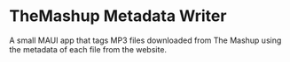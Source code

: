# TheMashup Metadata Writer

A small MAUI app that tags MP3 files downloaded from The Mashup using the metadata of each file from the website.
